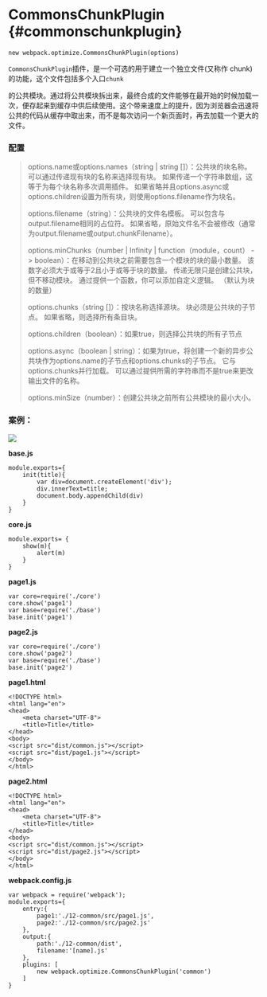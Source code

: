 # CommonsChunkPlugin {#commonschunkplugin}

```
new webpack.optimize.CommonsChunkPlugin(options)
```

`CommonsChunkPlugin`插件，是一个可选的用于建立一个独立文件\(又称作 chunk\)的功能，这个文件包括多个入口`chunk`

的公共模块。通过将公共模块拆出来，最终合成的文件能够在最开始的时候加载一次，便存起来到缓存中供后续使用。这个带来速度上的提升，因为浏览器会迅速将公共的代码从缓存中取出来，而不是每次访问一个新页面时，再去加载一个更大的文件。

### 配置

> options.name或options.names（string \| string \[\]）：公共块的块名称。 可以通过传递现有块的名称来选择现有块。 如果传递一个字符串数组，这等于为每个块名称多次调用插件。 如果省略并且options.async或options.children设置为所有块，则使用options.filename作为块名。
>
> options.filename（string）：公共块的文件名模板。 可以包含与output.filename相同的占位符。 如果省略，原始文件名不会被修改（通常为output.filename或output.chunkFilename）。
>
> options.minChunks（number \| Infinity \| function（module，count） - &gt; boolean）：在移动到公共块之前需要包含一个模块的块的最小数量。 该数字必须大于或等于2且小于或等于块的数量。 传递无限只是创建公共块，但不移动模块。 通过提供一个函数，你可以添加自定义逻辑。 （默认为块的数量）
>
> options.chunks（string \[\]）：按块名称选择源块。 块必须是公共块的子节点。 如果省略，则选择所有条目块。
>
> options.children（boolean）：如果true，则选择公共块的所有子节点
>
> options.async（boolean \| string）：如果为true，将创建一个新的异步公共块作为options.name的子节点和options.chunks的子节点。 它与options.chunks并行加载。 可以通过提供所需的字符串而不是true来更改输出文件的名称。
>
> options.minSize（number）：创建公共块之前所有公共模块的最小大小。

### 案例：

![](/assets/QQ截图20170729180302.png)

**base.js**

```
module.exports={
    init(title){
        var div=document.createElement('div');
        div.innerText=title;
        document.body.appendChild(div)
    }
}
```

**core.js**

```
module.exports= {
    show(m){
        alert(m)
    }
}
```

**page1.js**

```
var core=require('./core')
core.show('page1')
var base=require('./base')
base.init('page1')
```

**page2.js**

```
var core=require('./core')
core.show('page2')
var base=require('./base')
base.init('page2')
```

**page1.html**

```
<!DOCTYPE html>
<html lang="en">
<head>
    <meta charset="UTF-8">
    <title>Title</title>
</head>
<body>
<script src="dist/common.js"></script>
<script src="dist/page1.js"></script>
</body>
</html>
```

**page2.html**

```
<!DOCTYPE html>
<html lang="en">
<head>
    <meta charset="UTF-8">
    <title>Title</title>
</head>
<body>
<script src="dist/common.js"></script>
<script src="dist/page2.js"></script>
</body>
</html>
```

**webpack.config.js**

```
var webpack = require('webpack');
module.exports={
    entry:{
        page1:'./12-common/src/page1.js',
        page2:'./12-common/src/page2.js'
    },
    output:{
        path:'./12-common/dist',
        filename:'[name].js'
    },
    plugins: [
        new webpack.optimize.CommonsChunkPlugin('common')
    ]
}
```



